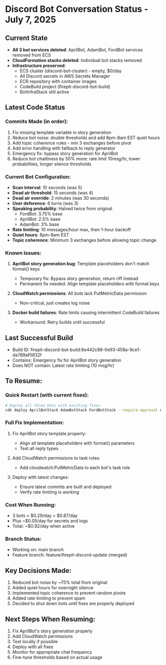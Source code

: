 # Discord Bot Conversation Status - July 7, 2025

## Current State
- **All 3 bot services deleted**: AprilBot, AdamBot, FordBot services removed from ECS
- **CloudFormation stacks deleted**: Individual bot stacks removed
- **Infrastructure preserved**: 
  - ECS cluster (discord-bot-cluster) - empty, $0/day
  - All Discord secrets in AWS Secrets Manager
  - ECR repository with container images
  - CodeBuild project (firepit-discord-bot-build)
  - BotInfraStack still active

## Latest Code Status

### Commits Made (in order):
1. Fix missing template variable in story generation
2. Reduce bot noise: double thresholds and add 8pm-8am EST quiet hours
3. Add topic coherence rules - min 3 exchanges before pivot
4. Add error handling with fallback to reply generator
5. Emergency fix: bypass story generation for AprilBot
6. Reduce bot chattiness by 50% more: rate limit 10msg/hr, lower probabilities, longer silence thresholds

### Current Bot Configuration:
- **Scan interval**: 10 seconds (was 5)
- **Dead air threshold**: 15 seconds (was 4)
- **Dead air override**: 2 minutes (was 30 seconds)
- **User deference**: 6 turns (was 3)
- **Speaking probability**: Halved twice from original
  - FordBot: 3.75% base
  - AprilBot: 2.5% base
  - AdamBot: 3% base
- **Rate limiting**: 10 messages/hour max, then 1-hour backoff
- **Quiet hours**: 8pm-8am EST
- **Topic coherence**: Minimum 3 exchanges before allowing topic change

### Known Issues:
1. **AprilBot story generation bug**: Template placeholders don't match format() keys
   - Temporary fix: Bypass story generation, return riff instead
   - Permanent fix needed: Align template placeholders with format keys

2. **CloudWatch permissions**: All bots lack PutMetricData permission
   - Non-critical, just creates log noise

3. **Docker build failures**: Rate limits causing intermittent CodeBuild failures
   - Workaround: Retry builds until successful

## Last Successful Build
- Build ID: firepit-discord-bot-build:6e442c88-0e93-458a-9ce1-da789af0832f
- Contains: Emergency fix for AprilBot story generation
- Does NOT contain: Latest rate limiting (10 msg/hr)

## To Resume:

### Quick Restart (with current fixes):
```bash
# Deploy all three bots with existing fixes
cdk deploy AprilBotStack AdamBotStack FordBotStack --require-approval never
```

### Full Fix Implementation:
1. Fix AprilBot story template properly:
   - Align all template placeholders with format() parameters
   - Test all reply types

2. Add CloudWatch permissions to task roles:
   - Add cloudwatch:PutMetricData to each bot's task role

3. Deploy with latest changes:
   - Ensure latest commits are built and deployed
   - Verify rate limiting is working

### Cost When Running:
- 3 bots × $0.29/day = $0.87/day
- Plus ~$0.05/day for secrets and logs
- Total: ~$0.92/day when active

### Branch Status:
- Working on: main branch
- Feature branch: feature/firepit-discord-update (merged)

## Key Decisions Made:
1. Reduced bot noise by ~75% total from original
2. Added quiet hours for overnight silence
3. Implemented topic coherence to prevent random pivots
4. Added rate limiting to prevent spam
5. Decided to shut down bots until fixes are properly deployed

## Next Steps When Resuming:
1. Fix AprilBot's story generation properly
2. Add CloudWatch permissions
3. Test locally if possible
4. Deploy with all fixes
5. Monitor for appropriate chat frequency
6. Fine-tune thresholds based on actual usage